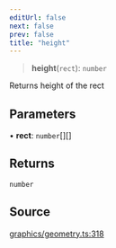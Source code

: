 ```yaml
---
editUrl: false
next: false
prev: false
title: "height"
---
```


> **height**(`rect`): `number`

Returns height of the rect

## Parameters

• **rect**: `number`[][]

## Returns

`number`

## Source

[graphics/geometry.ts:318](https://github.com/dakhetov/dgmjs/blob/main/packages/core/src/graphics/geometry.ts#L318)
